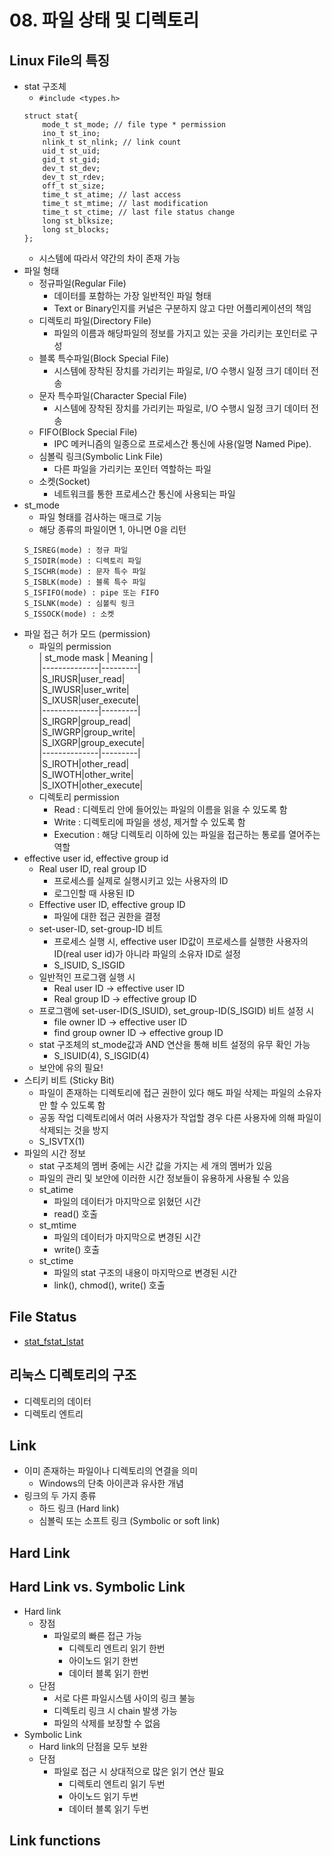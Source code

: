# 08. 파일 상태 및 디렉토리
## Linux File의 특징
* stat 구조체
	* ```#include <types.h>```
	```
	struct stat{
		mode_t st_mode; // file type * permission
		ino_t st_ino;
		nlink_t st_nlink; // link count
		uid_t st_uid;
		gid_t st_gid;
		dev_t st_dev;
		dev_t st_rdev;
		off_t st_size;
		time_t st_atime; // last access
		time_t st_mtime; // last modification
		time_t st_ctime; // last file status change
		long st_blksize;
		long st_blocks;
	};
	```
	* 시스템에 따라서 약간의 차이 존재 가능  
* 파일 형태
	* 정규파일(Regular File)
		* 데이터를 포함하는 가장 일반적인 파일 형태
		* Text or Binary인지를 커널은 구분하지 않고 다만 어플리케이션의 책임
	* 디렉토리 파일(Directory File)
		* 파일의 이름과 해당파일의 정보를 가지고 있는 곳을 가리키는 포인터로 구성
	* 블록 특수파일(Block Special File)
		* 시스템에 장착된 장치를 가리키는 파일로, I/O 수행시 일정 크기 데이터 전송
	* 문자 특수파일(Character Special File)
		* 시스템에 장착된 장치를 가리키는 파일로, I/O 수행시 일정 크기 데이터 전송
	* FIFO(Block Special File)
		* IPC 메커니즘의 일종으로 프로세스간 통신에 사용(일명 Named Pipe).
	* 심볼릭 링크(Symbolic Link File)
		* 다른 파일을 가리키는 포인터 역할하는 파일
	* 소켓(Socket)
		* 네트워크를 통한 프로세스간 통신에 사용되는 파일
* st_mode
	* 파일 형태를 검사하는 매크로 기능
	* 해당 종류의 파일이면 1, 아니면 0을 리턴
	```
	S_ISREG(mode) : 정규 파일
	S_ISDIR(mode) : 디렉토리 파일
	S_ISCHR(mode) : 문자 특수 파일
	S_ISBLK(mode) : 블록 특수 파일
	S_ISFIFO(mode) : pipe 또는 FIFO
	S_ISLNK(mode) : 심볼릭 링크
	S_ISSOCK(mode) : 소켓
	```
* 파일 접근 허가 모드 (permission)
	* 파일의 permission  
	| st_mode mask | Meaning |  
	|--------------|---------|  
	|S_IRUSR|user_read|  
	|S_IWUSR|user_write|  
	|S_IXUSR|user_execute|  
	|--------------|---------|  
	|S_IRGRP|group_read|  
	|S_IWGRP|group_write|  
	|S_IXGRP|group_execute|  
	|--------------|---------|  
	|S_IROTH|other_read|  
	|S_IWOTH|other_write|  
	|S_IXOTH|other_execute|  
	* 디렉토리 permission
		* Read : 디렉토리 안에 들어있는 파일의 이름을 읽을 수 있도록 함
		* Write : 디렉토리에 파일을 생성, 제거할 수 있도록 함
		* Execution : 해당 디렉토리 이하에 있는 파일을 접근하는 통로를 열어주는 역할
* effective user id, effective group id
	* Real user ID, real group ID
		* 프로세스를 실제로 실행시키고 있는 사용자의 ID
		* 로그인할 때 사용된 ID
	* Effective user ID, effective group ID
		* 파일에 대한 접근 권한을 결정
	* set-user-ID, set-group-ID 비트
		* 프로세스 실행 시, effective user ID값이 프로세스를 실행한 사용자의 ID(real user id)가 아니라 파일의 소유자 ID로 설정
		* S_ISUID, S_ISGID
	* 일반적인 프로그램 실행 시
		* Real user ID -> effective user ID
		* Real group ID -> effective group ID
	* 프로그램에 set-user-ID(S_ISUID), set_group-ID(S_ISGID) 비트 설정 시
		* file owner ID -> effective user ID
		* find group owner ID -> effective group ID
	* stat 구조체의 st_mode값과 AND 연산을 통해 비트 설정의 유무 확인 가능
		* S_ISUID(4), S_ISGID(4)
	* 보안에 유의 필요!
* 스티키 비트 (Sticky Bit)
	* 파일이 존재하는 디렉토리에 접근 권한이 있다 해도 파일 삭제는 파일의 소유자만 할 수 있도록 함
	* 공동 작업 디렉토리에서 여러 사용자가 작업할 경우 다른 사용자에 의해 파일이 삭제되는 것을 방지
	* S_ISVTX(1)
* 파일의 시간 정보
	* stat 구조체의 멤버 중에는 시간 값을 가지는 세 개의 멤버가 있음
	* 파일의 관리 및 보안에 이러한 시간 정보들이 유용하게 사용될 수 있음
	* st_atime
		* 파일의 데이터가 마지막으로 읽혔던 시간
		* read() 호출
	* st_mtime
		* 파일의 데이터가 마지막으로 변경된 시간
		* write() 호출
	* st_ctime
		* 파일의 stat 구조의 내용이 마지막으로 변경된 시간
		* link(), chmod(), write() 호출
## File Status
* [stat_fstat_lstat](./stat_fstat_lstat)

## 리눅스 디렉토리의 구조
* 디렉토리의 데이터
* 디렉토리 엔트리
## Link
* 이미 존재하는 파일이나 디렉토리의 연결을 의미
	* Windows의 단축 아이콘과 유사한 개념
* 링크의 두 가지 종류
	* 하드 링크 (Hard link)
	* 심볼릭 또는 소프트 링크 (Symbolic or soft link)
## Hard Link

## Hard Link vs. Symbolic Link
* Hard link
	* 장점
		* 파일로의 빠른 접근 가능
			* 디렉토리 엔트리 읽기 한번
			* 아이노드 읽기 한번
			* 데이터 블록 읽기 한번
	* 단점
		* 서로 다른 파일시스템 사이의 링크 불능
		* 디렉토리 링크 시 chain 발생 가능
		* 파일의 삭제를 보장할 수 없음
* Symbolic Link
	* Hard link의 단점을 모두 보완
	* 단점
		* 파일로 접근 시 상대적으로 많은 읽기 연산 필요
			* 디렉토리 엔트리 읽기 두번
			* 아이노드 읽기 두번
			* 데이터 블록 읽기 두번
## Link functions


